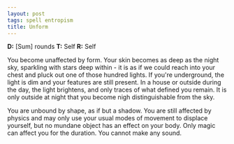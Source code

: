 ```yaml
---
layout: post
tags: spell entropism
title: Unform
---
```

<b>D:</b> [Sum] rounds <b>T:</b> Self <b>R:</b> Self

You become unaffected by form. Your skin becomes as deep as the night sky, sparkling with stars deep within - it is as if we could reach into your chest and pluck out one of those hundred lights. If you're underground, the light is dim and your features are still present. In a house or outside during the day, the light brightens, and only traces of what defined you remain. It is only outside at night that you become nigh distinguishable from the sky.

You are unbound by shape, as if but a shadow. You are still affected by physics and may only use your usual modes of movement to displace yourself, but no mundane object has an effect on your body. Only magic can affect you for the duration. You cannot make any sound.
